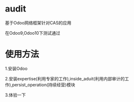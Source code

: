 # audit

基于Odoo网络框架针对CAS的应用

在Odoo9,Odoo10下测试通过

使用方法
=========

1.安装Odoo

2.安装expertise(利用专家的工作),inside_aduit(利用内部审计的工作),persist_operation(持续经营)模块

3.体验一下

